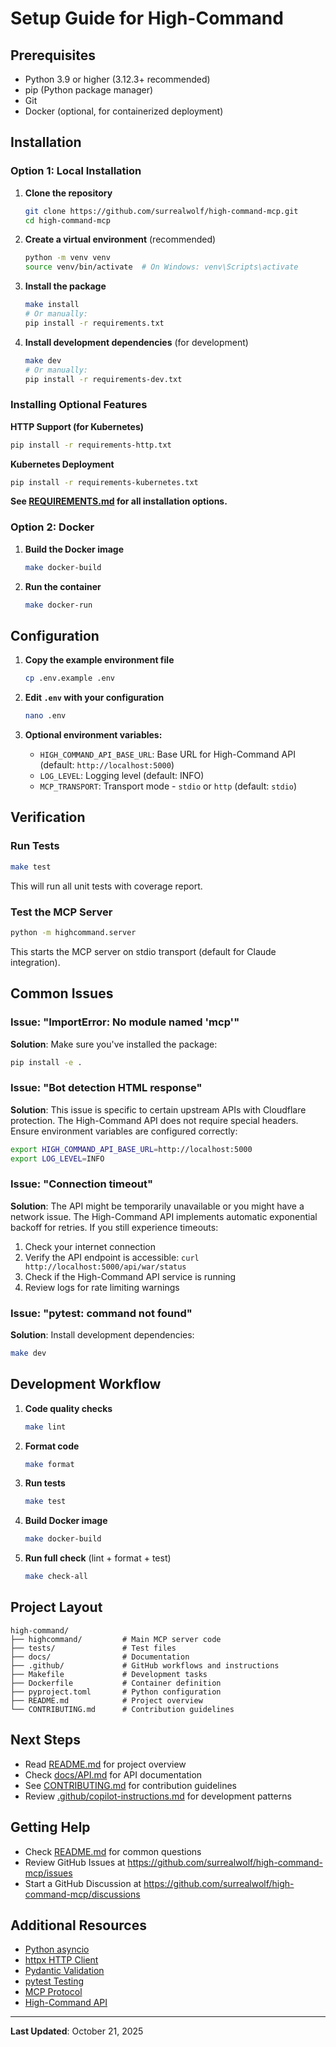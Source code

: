 # Setup Guide for High-Command

## Prerequisites

- Python 3.9 or higher (3.12.3+ recommended)
- pip (Python package manager)
- Git
- Docker (optional, for containerized deployment)

## Installation

### Option 1: Local Installation

1. **Clone the repository**
   ```bash
   git clone https://github.com/surrealwolf/high-command-mcp.git
   cd high-command-mcp
   ```

2. **Create a virtual environment** (recommended)
   ```bash
   python -m venv venv
   source venv/bin/activate  # On Windows: venv\Scripts\activate
   ```

3. **Install the package**
   ```bash
   make install
   # Or manually:
   pip install -r requirements.txt
   ```

4. **Install development dependencies** (for development)
   ```bash
   make dev
   # Or manually:
   pip install -r requirements-dev.txt
   ```

### Installing Optional Features

**HTTP Support (for Kubernetes)**
```bash
pip install -r requirements-http.txt
```

**Kubernetes Deployment**
```bash
pip install -r requirements-kubernetes.txt
```

**See [REQUIREMENTS.md](../REQUIREMENTS.md) for all installation options.**

### Option 2: Docker

1. **Build the Docker image**
   ```bash
   make docker-build
   ```

2. **Run the container**
   ```bash
   make docker-run
   ```

## Configuration

1. **Copy the example environment file**
   ```bash
   cp .env.example .env
   ```

2. **Edit `.env` with your configuration**
   ```bash
   nano .env
   ```

3. **Optional environment variables:**
   - `HIGH_COMMAND_API_BASE_URL`: Base URL for High-Command API (default: `http://localhost:5000`)
   - `LOG_LEVEL`: Logging level (default: INFO)
   - `MCP_TRANSPORT`: Transport mode - `stdio` or `http` (default: `stdio`)

## Verification

### Run Tests

```bash
make test
```

This will run all unit tests with coverage report.

### Test the MCP Server

```bash
python -m highcommand.server
```

This starts the MCP server on stdio transport (default for Claude integration).

## Common Issues

### Issue: "ImportError: No module named 'mcp'"

**Solution**: Make sure you've installed the package:
```bash
pip install -e .
```

### Issue: "Bot detection HTML response"

**Solution**: This issue is specific to certain upstream APIs with Cloudflare protection. The High-Command API does not require special headers. Ensure environment variables are configured correctly:
```bash
export HIGH_COMMAND_API_BASE_URL=http://localhost:5000
export LOG_LEVEL=INFO
```

### Issue: "Connection timeout"

**Solution**: The API might be temporarily unavailable or you might have a network issue. The High-Command API implements automatic exponential backoff for retries. If you still experience timeouts:
1. Check your internet connection
2. Verify the API endpoint is accessible: `curl http://localhost:5000/api/war/status`
3. Check if the High-Command API service is running
4. Review logs for rate limiting warnings

### Issue: "pytest: command not found"

**Solution**: Install development dependencies:
```bash
make dev
```

## Development Workflow

1. **Code quality checks**
   ```bash
   make lint
   ```

2. **Format code**
   ```bash
   make format
   ```

3. **Run tests**
   ```bash
   make test
   ```

4. **Build Docker image**
   ```bash
   make docker-build
   ```

5. **Run full check** (lint + format + test)
   ```bash
   make check-all
   ```

## Project Layout

```
high-command/
├── highcommand/         # Main MCP server code
├── tests/               # Test files
├── docs/                # Documentation
├── .github/             # GitHub workflows and instructions
├── Makefile             # Development tasks
├── Dockerfile           # Container definition
├── pyproject.toml       # Python configuration
├── README.md            # Project overview
└── CONTRIBUTING.md      # Contribution guidelines
```

## Next Steps

- Read [README.md](../README.md) for project overview
- Check [docs/API.md](API.md) for API documentation
- See [CONTRIBUTING.md](../CONTRIBUTING.md) for contribution guidelines
- Review [.github/copilot-instructions.md](../.github/copilot-instructions.md) for development patterns

## Getting Help

- Check [README.md](../README.md) for common questions
- Review GitHub Issues at https://github.com/surrealwolf/high-command-mcp/issues
- Start a GitHub Discussion at https://github.com/surrealwolf/high-command-mcp/discussions

## Additional Resources

- [Python asyncio](https://docs.python.org/3/library/asyncio.html)
- [httpx HTTP Client](https://www.python-httpx.org/)
- [Pydantic Validation](https://docs.pydantic.dev/)
- [pytest Testing](https://docs.pytest.org/)
- [MCP Protocol](https://modelcontextprotocol.io/)
- [High-Command API](https://github.com/surrealwolf/high-command-mcp)

---

**Last Updated**: October 21, 2025
